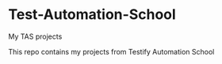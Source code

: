 # Test-Automation-School
My TAS projects

This repo contains my projects from Testify Automation School
